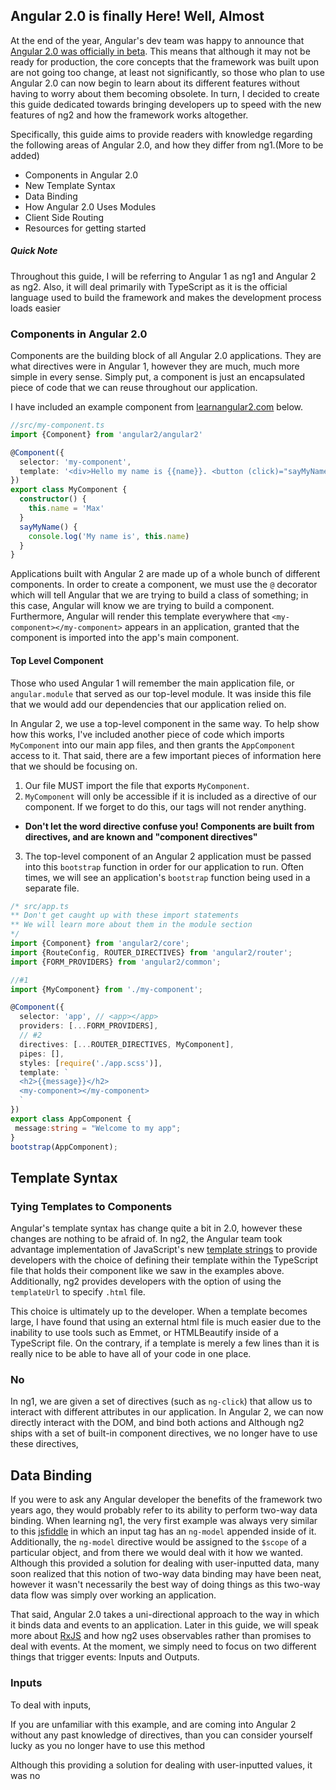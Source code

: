 ## Angular 2.0 is finally Here! Well, Almost
At the end of the year, Angular's dev team was happy to announce that [Angular 2.0 was officially in beta](http://bit.ly/1Lw7K7S). This means that although it may not be ready for production, the core concepts that the framework was built upon are not going too change, at least not significantly, so those who plan to use Angular 2.0 can now begin to learn about its different features without having to worry about them becoming obsolete. In turn, I decided to create this guide dedicated towards bringing developers up to speed with the new features of ng2 and how the framework works altogether. 

Specifically, this guide aims to provide readers with knowledge regarding the following areas of Angular 2.0, and how they differ from ng1.(More to be added)

* Components in Angular 2.0
* New Template Syntax
* Data Binding
* How Angular 2.0 Uses Modules 
* Client Side Routing
* Resources for getting started

##### Quick Note
Throughout this guide, I will be referring to Angular 1 as ng1 and Angular 2 as ng2. Also, it will deal primarily with TypeScript as it is the official language used to build the framework and makes the development process loads easier

### Components in Angular 2.0
Components are the building block of all Angular 2.0 applications. They are what directives were in Angular 1, however they are much, much more simple in every sense. Simply put, a component is just an encapsulated piece of code that we can reuse throughout our application. 

I have included an example component from [learnangular2.com]() below.

```typescript
//src/my-component.ts
import {Component} from 'angular2/angular2'

@Component({
  selector: 'my-component',
  template: '<div>Hello my name is {{name}}. <button (click)="sayMyName()">Say my name</button></div>'
})
export class MyComponent {
  constructor() {
    this.name = 'Max'
  }
  sayMyName() {
    console.log('My name is', this.name)
  }
}
```

Applications built with Angular 2 are made up of a whole bunch of different components. In order to create a component, we must use the `@` decorator which will tell Angular that we are trying to build a class of something; in this case, Angular will know we are trying to build a component. Furthermore, Angular will render this template everywhere that `<my-component></my-component>` appears in an application, granted that the component is imported into the app's main component. 

#### Top Level Component 
Those who used Angular 1 will remember the main application file, or `angular.module` that served as our top-level module. It was inside this file that we would add our dependencies that our application relied on.

In Angular 2, we use a top-level component in the same way. To help show how this works, I've included another piece of code which imports `MyComponent` into our main app files, and then grants the `AppComponent` access to it. That said, there are a few important pieces of information here that we should be focusing on.

1. Our file MUST import the file that exports `MyComponent`. 
2. `MyComponent` will only be accessible if it is included as a directive of our component. If we forget to do this, our <my-component></my-component> tags will not render anything. 
  * **Don't let the word directive confuse you! Components are built from directives, and are known and "component directives"** 
3. The top-level component of an Angular 2 application must be passed into this `bootstrap` function in order for our application to run. Often times, we will see an application's `bootstrap` function being used in a separate file.


```typescript
/* src/app.ts
** Don't get caught up with these import statements
** We will learn more about them in the module section
*/
import {Component} from 'angular2/core';
import {RouteConfig, ROUTER_DIRECTIVES} from 'angular2/router';
import {FORM_PROVIDERS} from 'angular2/common';

//#1 
import {MyComponent} from './my-component';

@Component({
  selector: 'app', // <app></app>
  providers: [...FORM_PROVIDERS],
  // #2 
  directives: [...ROUTER_DIRECTIVES, MyComponent],
  pipes: [],
  styles: [require('./app.scss')],
  template: `
  <h2>{{message}}</h2>
  <my-component></my-component>
  `
})
export class AppComponent {
 message:string = "Welcome to my app";
}
bootstrap(AppComponent);
```

## Template Syntax
### Tying Templates to Components
Angular's template syntax has change quite a bit in 2.0, however these changes are nothing to be afraid of. In ng2, the Angular team took advantage implementation of JavaScript's new [template strings](http://mzl.la/1QKCT3g) to provide developers with the choice of defining their template within the TypeScript file that holds their component like we saw in the examples above. Additionally, ng2 provides developers with the option of using the `templateUrl` to specify `.html` file. 

This choice is ultimately up to the developer. When a template becomes large, I have found that using an external html file is much easier due to the inability to use tools such as Emmet, or HTMLBeautify inside of a TypeScript file. On the contrary, if a template is merely a few lines than it is really nice to be able to have all of your code in one place. 

### No 
In ng1, we are given a set of directives (such as `ng-click`) that allow us to interact with different attributes in our application. In Angular 2, we can now directly interact with the DOM, and bind both actions and  Although ng2 ships with a set of built-in component directives, we no longer have to use these directives, 

## Data Binding 
If you were to ask any Angular developer the benefits of the framework two years ago, they would probably refer to its ability to perform two-way data binding. When learning ng1, the very first example was always very similar to this [jsfiddle](https://jsfiddle.net/Lt7aP/4/) in which an input tag has an `ng-model` appended inside of it. Additionally, the `ng-model` directive would be assigned to the `$scope` of a particular object, and from there we would deal with it how we wanted. Although this provided a solution for dealing with user-inputted data, many soon realized that this notion of two-way data binding may have been neat, however it wasn't necessarily the best way of doing things as this two-way data flow was simply over working an application. 

That said, Angular 2.0 takes a uni-directional approach to the way in which it binds data and events to an application. Later in this guide, we will speak more about [RxJS](http://bit.ly/1pns9SF) and how ng2 uses observables rather than promises to deal with events. At the moment, we simply need to focus on two different things that trigger events: Inputs and Outputs. 

### Inputs
To deal with inputs,

  



If you are unfamiliar with this example, and are coming into Angular 2 without any past knowledge of directives, than you can consider yourself lucky as you no longer have to use this method 

Although this providing a solution for dealing with user-inputted values, it was no